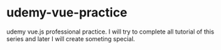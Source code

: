 # udemy-vue-practice
udemy vue.js professional practice. I will try to complete all tutorial of this series and later I will create someting special.
